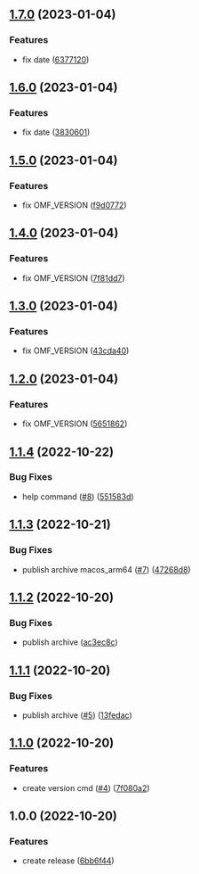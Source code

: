 ## [1.7.0](https://github.com/victorsalaun/ohmyflux/compare/v1.6.0...v1.7.0) (2023-01-04)


### Features

* fix date ([6377120](https://github.com/victorsalaun/ohmyflux/commit/637712058e0c83671d9b8e1281e5cca1b0176a17))

## [1.6.0](https://github.com/victorsalaun/ohmyflux/compare/v1.5.0...v1.6.0) (2023-01-04)


### Features

* fix date ([3830601](https://github.com/victorsalaun/ohmyflux/commit/3830601b592f008deb99fc2444c5e3befe96605e))

## [1.5.0](https://github.com/victorsalaun/ohmyflux/compare/v1.4.0...v1.5.0) (2023-01-04)


### Features

* fix OMF_VERSION ([f9d0772](https://github.com/victorsalaun/ohmyflux/commit/f9d07727b9244e999af4f6b78608531be463573f))

## [1.4.0](https://github.com/victorsalaun/ohmyflux/compare/v1.3.0...v1.4.0) (2023-01-04)


### Features

* fix OMF_VERSION ([7f81dd7](https://github.com/victorsalaun/ohmyflux/commit/7f81dd7ef8393f12041fdec326f3579129da73e5))

## [1.3.0](https://github.com/victorsalaun/ohmyflux/compare/v1.2.0...v1.3.0) (2023-01-04)


### Features

* fix OMF_VERSION ([43cda40](https://github.com/victorsalaun/ohmyflux/commit/43cda404f1b2608b92ba824d2faf64390481162f))

## [1.2.0](https://github.com/victorsalaun/ohmyflux/compare/v1.1.4...v1.2.0) (2023-01-04)


### Features

* fix OMF_VERSION ([5651862](https://github.com/victorsalaun/ohmyflux/commit/5651862657374b4babbdb0607ae1be10ce1b682c))

## [1.1.4](https://github.com/victorsalaun/ohmyflux/compare/v1.1.3...v1.1.4) (2022-10-22)


### Bug Fixes

* help command ([#8](https://github.com/victorsalaun/ohmyflux/issues/8)) ([551583d](https://github.com/victorsalaun/ohmyflux/commit/551583d579512b3df6d8936d415fac00bb636e04))

## [1.1.3](https://github.com/victorsalaun/ohmyflux/compare/v1.1.2...v1.1.3) (2022-10-21)


### Bug Fixes

* publish archive macos_arm64 ([#7](https://github.com/victorsalaun/ohmyflux/issues/7)) ([47268d8](https://github.com/victorsalaun/ohmyflux/commit/47268d8f511442b8e4e587f4dc81fb651be24e84))

## [1.1.2](https://github.com/victorsalaun/ohmyflux/compare/v1.1.1...v1.1.2) (2022-10-20)


### Bug Fixes

* publish archive ([ac3ec8c](https://github.com/victorsalaun/ohmyflux/commit/ac3ec8c449000df76f1070e6892d8362c2c5b0ae))

## [1.1.1](https://github.com/victorsalaun/ohmyflux/compare/v1.1.0...v1.1.1) (2022-10-20)


### Bug Fixes

* publish archive ([#5](https://github.com/victorsalaun/ohmyflux/issues/5)) ([13fedac](https://github.com/victorsalaun/ohmyflux/commit/13fedac541dc685e2d22f981436b61755ab48791))

## [1.1.0](https://github.com/victorsalaun/ohmyflux/compare/v1.0.0...v1.1.0) (2022-10-20)


### Features

* create version cmd ([#4](https://github.com/victorsalaun/ohmyflux/issues/4)) ([7f080a2](https://github.com/victorsalaun/ohmyflux/commit/7f080a2d2a84f73734799b79874b073a63748620))

## 1.0.0 (2022-10-20)


### Features

* create release ([6bb6f44](https://github.com/victorsalaun/ohmyflux/commit/6bb6f44add5021cde89eea4c90989dc1faf01d67))
